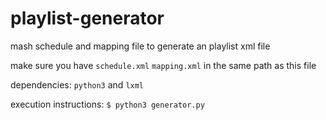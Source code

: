 # playlist-generator
mash schedule and mapping file to generate an playlist xml file


make sure you have `schedule.xml` `mapping.xml` in the same path as this file

dependencies: `python3` and `lxml`

execution instructions: `$ python3 generator.py`
